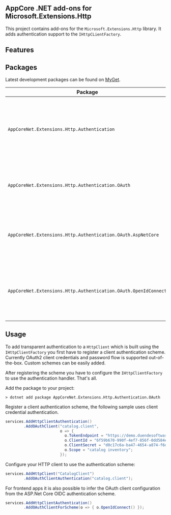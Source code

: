 AppCore .NET add-ons for Microsoft.Extensions.Http
--------------------

This project contains add-ons for the `Microsoft.Extensions.Http` library. It adds authentication support to the `IHttpCLientFactory`.

## Features


## Packages

Latest development packages can be found on [MyGet](https://www.myget.org/gallery/appcorenet).

| Package                                                         | Description                                                                                                      |
|-----------------------------------------------------------------|------------------------------------------------------------------------------------------------------------------|
| `AppCoreNet.Extensions.Http.Authentication`                     | Provides extensions which adds support for authenticating a HttpClient using different authentication standards. |
| `AppCoreNet.Extensions.Http.Authentication.OAuth`               | Adds support for authenticating a HttpClient using OAuth2 bearer tokens.                                         |
| `AppCoreNet.Extensions.Http.Authentication.OAuth.AspNetCore`    | Adds support for deriving token client configuration from ASP.NET Core authentication schemes.                   |
| `AppCoreNet.Extensions.Http.Authentication.OAuth.OpenIdConnect` | Adds support for deriving token client configuration from ASP.NET Core OpenID connect authentication schemes.    |

## Usage

To add transparent authentication to a `HttpClient` which is built using the `IHttpClientFactory` you first have to register a client authentication scheme.
Currently OAuth2 client credentials and password flow is supported out-of-the-box. Custom schemes can be easily added.

After registering the scheme you have to configure the `IHttpClientFactory` to use the authentication handler. That's all.

Add the package to your project:

```shell
> dotnet add package AppCoreNet.Extensions.Http.Authentication.OAuth
```

Register a client authentication scheme, the following sample uses client credential authentication.

```csharp
services.AddHttpClientAuthentication()
        .AddOAuthClient("catalog.client",
                        o => {
                          o.TokenEndpoint = "https://demo.duendesoftware.com/connect/token";
                          o.ClientId = "6f59b670-990f-4ef7-856f-0dd584ed1fac";
                          o.ClientSecret = "d0c17c6a-ba47-4654-a874-f6d576cdf799";
                          o.Scope = "catalog inventory";
                        });
```

Configure your HTTP client to use the authentication scheme:

```csharp
services.AddHttpClient("CatalogClient")
        .AddOAuthClientAuthentication("catalog.client");
```

For frontend apps it is also possible to infer the OAuth client configuration from the ASP.Net Core
OIDC authentication scheme.

```csharp
services.AddHttpClientAuthentication()
        .AddOAuthClientForScheme(o => { o.OpenIdConnect() });
```